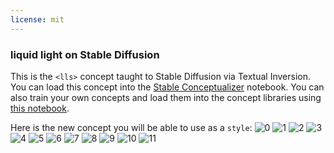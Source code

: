 ```yaml
---
license: mit
---
```

### liquid light on Stable Diffusion
This is the `<lls>` concept taught to Stable Diffusion via Textual Inversion. You can load this concept into the [Stable Conceptualizer](https://colab.research.google.com/github/huggingface/notebooks/blob/main/diffusers/stable_conceptualizer_inference.ipynb) notebook. You can also train your own concepts and load them into the concept libraries using [this notebook](https://colab.research.google.com/github/huggingface/notebooks/blob/main/diffusers/sd_textual_inversion_training.ipynb).

Here is the new concept you will be able to use as a `style`:
![<lls> 0](https://huggingface.co/sd-concepts-library/liquid-light/resolve/main/concept_images/11.jpeg)
![<lls> 1](https://huggingface.co/sd-concepts-library/liquid-light/resolve/main/concept_images/8.jpeg)
![<lls> 2](https://huggingface.co/sd-concepts-library/liquid-light/resolve/main/concept_images/2.jpeg)
![<lls> 3](https://huggingface.co/sd-concepts-library/liquid-light/resolve/main/concept_images/3.jpeg)
![<lls> 4](https://huggingface.co/sd-concepts-library/liquid-light/resolve/main/concept_images/6.jpeg)
![<lls> 5](https://huggingface.co/sd-concepts-library/liquid-light/resolve/main/concept_images/1.jpeg)
![<lls> 6](https://huggingface.co/sd-concepts-library/liquid-light/resolve/main/concept_images/10.jpeg)
![<lls> 7](https://huggingface.co/sd-concepts-library/liquid-light/resolve/main/concept_images/9.jpeg)
![<lls> 8](https://huggingface.co/sd-concepts-library/liquid-light/resolve/main/concept_images/5.jpeg)
![<lls> 9](https://huggingface.co/sd-concepts-library/liquid-light/resolve/main/concept_images/4.jpeg)
![<lls> 10](https://huggingface.co/sd-concepts-library/liquid-light/resolve/main/concept_images/7.jpeg)
![<lls> 11](https://huggingface.co/sd-concepts-library/liquid-light/resolve/main/concept_images/0.jpeg)

